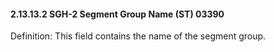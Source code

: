 #### 2.13.13.2 SGH-2 Segment Group Name (ST) 03390

Definition: This field contains the name of the segment group.
